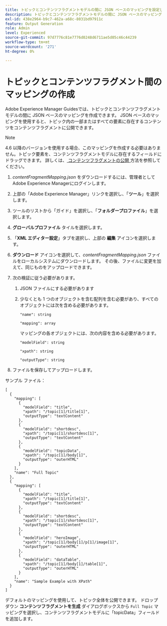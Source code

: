 ```yaml
---
title: トピックとコンテンツフラグメントモデルの間に JSON ベースのマッピングを設定します。
description: トピックとコンテンツフラグメントモデルの間に JSON ベースのマッピングを設定する方法について説明します。
exl-id: 438e2964-b9c7-462a-a68c-8031bd97911c
feature: Output Generation
role: Admin
level: Experienced
source-git-commit: 97d7776c81e7776d0248d6711ae5d05c46c44239
workflow-type: tm+mt
source-wordcount: '271'
ht-degree: 0%

---
```


# トピックとコンテンツフラグメント間のマッピングの作成



Adobe Experience Manager Guidesでは、トピックとコンテンツフラグメントモデルの間に JSON ベースのマッピングを作成できます。 JSON ベースのマッピングを使用すると、トピック内の一部またはすべての要素に存在するコンテンツをコンテンツフラグメントに公開できます。

>[!NOTE]
> 
> 4.6 以降のバージョンを使用する場合、このマッピングを作成する必要はありません。トピック要素を、コンテンツフラグメントモデルに存在するフィールドにドラッグできます。
> 詳しくは、[ コンテンツフラグメントの公開 ](../user-guide/publish-content-fragment.md) 方法を参照してください。


1. *contentFragmentMapping.json* をダウンロードするには、管理者としてAdobe Experience Managerにログインします。
1. 上部の「Adobe Experience Manager」リンクを選択し、「**ツール**」を選択します。
1. ツールのリストから「ガイド」を選択し、「**フォルダープロファイル**」を選択します。
1. **グローバルプロファイル** タイルを選択します。
1. 「**XML エディター設定**」タブを選択し、上部の **編集** アイコンを選択します。
1. **ダウンロード** アイコンを選択して、*contentFragmentMapping.json* ファイルをローカルシステムにダウンロードします。 その後、ファイルに変更を加えて、同じものをアップロードできます。

1. 次の検証に従う必要があります。

   1. JSON ファイルにする必要があります
   2. 少なくとも 1 つのオブジェクトを含む配列を含む必要があり、すべてのオブジェクトには次を含める必要があります。


      `"name": string `

      `"mapping": array`

      マッピングの各オブジェクトには、次の内容を含める必要があります。

      `"modelField": string`

      `"xpath": string`

      `"outputType": string`
1. ファイルを保存してアップロードします。

サンプル ファイル：

```
[
  {
    "mapping": [
      {
        "modelField": "title",
        "xpath": "/topic[1]/title[1]",
        "outputType": "textContent"
      },
      {
        "modelField": "shortdesc",
        "xpath": "/topic[1]/shortdesc[1]",
        "outputType": "textContent"
      },
      {
        "modelField": "topicData",
        "xpath": "/topic[1]/body[1]",
        "outputType": "outerHTML"
      }
    ],
    "name": "Full Topic"
  },
  {
    "mapping": [
      {
        "modelField": "title",
        "xpath": "/topic[1]/title[1]",
        "outputType": "textContent"
      },
      {
        "modelField": "shortdesc",
        "xpath": "/topic[1]/shortdesc[1]",
        "outputType": "textContent"
      },
      {
        "modelField": "heroImage",
        "xpath": "/topic[1]/body[1]/p[1]/image[1]",
        "outputType": "outerHTML"
      },
      {
        "modelField": "dataTable",
        "xpath": "/topic[1]/body[1]/table[1]",
        "outputType": "outerHTML"
      }
    ],
    "name": "Sample Example with XPath"
  }
]
```

デフォルトのマッピングを使用して、トピック全体を公開できます。 ドロップダウン **コンテンツフラグメントを生成** ダイアログボックスから `Full Topic` マッピングを選択し、コンテンツフラグメントモデルに「topicData」フィールドを追加します。
